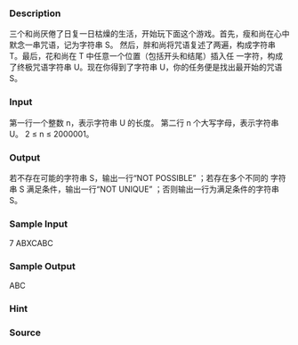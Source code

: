 
### Description
三个和尚厌倦了日复一日枯燥的生活，开始玩下面这个游戏。首先，瘦和尚在心中默念一串咒语，记为字符串 S。
然后，胖和尚将咒语复述了两遍，构成字符串 T。最后，花和尚在 T 中任意一个位置（包括开头和结尾）插入任
一字符，构成了终极咒语字符串 U。现在你得到了字符串 U，你的任务便是找出最开始的咒语 S。





### Input
第一行一个整数 n，表示字符串 U 的长度。
第二行 n 个大写字母，表示字符串 U。
2 ≤ n ≤ 2000001。





### Output
若不存在可能的字符串 S，输出一行“NOT POSSIBLE” ；若存在多个不同的
字符串 S 满足条件，输出一行“NOT UNIQUE” ；否则输出一行为满足条件的字符串 S。






### Sample Input
7
ABXCABC
### Sample Output
ABC
### Hint



### Source
